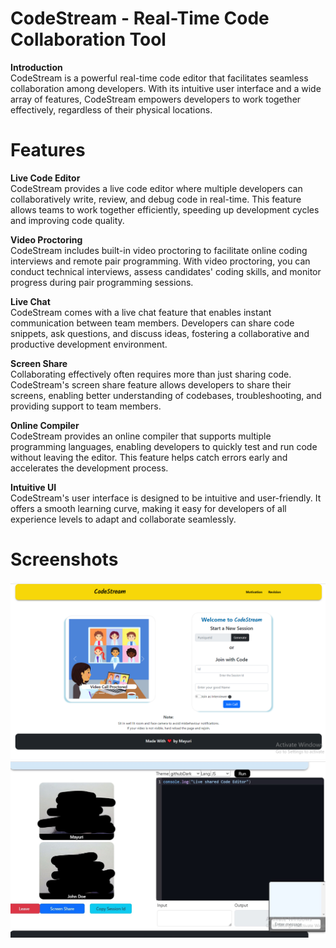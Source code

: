 # CodeStream - Real-Time Code Collaboration Tool



**Introduction**  
CodeStream is a powerful real-time code editor that facilitates seamless collaboration among developers. With its intuitive user interface and a wide array of features, CodeStream empowers developers to work together effectively, regardless of their physical locations.

# Features 
**Live Code Editor**  
CodeStream provides a live code editor where multiple developers can collaboratively write, review, and debug code in real-time. This feature allows teams to work together efficiently, speeding up development cycles and improving code quality.

**Video Proctoring**  
CodeStream includes built-in video proctoring to facilitate online coding interviews and remote pair programming. With video proctoring, you can conduct technical interviews, assess candidates' coding skills, and monitor progress during pair programming sessions.

**Live Chat**  
CodeStream comes with a live chat feature that enables instant communication between team members. Developers can share code snippets, ask questions, and discuss ideas, fostering a collaborative and productive development environment.

**Screen Share**  
Collaborating effectively often requires more than just sharing code. CodeStream's screen share feature allows developers to share their screens, enabling better understanding of codebases, troubleshooting, and providing support to team members.

**Online Compiler**  
CodeStream provides an online compiler that supports multiple programming languages, enabling developers to quickly test and run code without leaving the editor. This feature helps catch errors early and accelerates the development process.

**Intuitive UI**  
CodeStream's user interface is designed to be intuitive and user-friendly. It offers a smooth learning curve, making it easy for developers of all experience levels to adapt and collaborate seamlessly.


# Screenshots

![Login_Screen](1c.png)
![User_Interface](2c.jpg)

